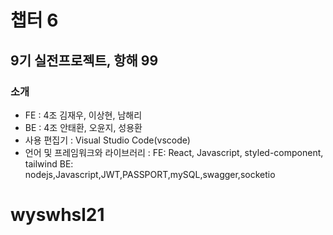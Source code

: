 # 챕터 6

## 9기 실전프로젝트, 항해 99

### 소개

- FE : 4조 김재우, 이상현, 남해리
- BE : 4조 안태환, 오윤지, 성용환
- 사용 편집기 : Visual Studio Code(vscode)
- 언어 및 프레임워크와 라이브러리 : 
FE: React, Javascript, styled-component, tailwind
BE: nodejs,Javascript,JWT,PASSPORT,mySQL,swagger,socketio
# wyswhsl21
